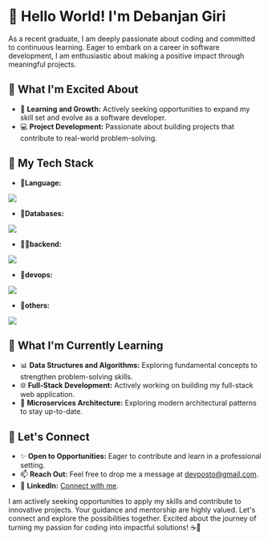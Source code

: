 # 👋 Hello World! I'm Debanjan Giri

As a recent graduate, I am deeply passionate about coding and committed to continuous learning. Eager to embark on a career in software development, I am enthusiastic about making a positive impact through meaningful projects.


## 💼 What I'm Excited About
- 🌱 **Learning and Growth:** Actively seeking opportunities to expand my skill set and evolve as a software developer.
- 💻 **Project Development:** Passionate about building projects that contribute to real-world problem-solving.

## 🚀 My Tech Stack

- 💎**Language:**
<a href="https://skillicons.dev">
  <img src="https://skillicons.dev/icons?i=java,typescript,javascript" />
</a>

- 🧿**Databases:**
<a href="https://skillicons.dev">
    <img src="https://skillicons.dev/icons?i=mongodb,mysql,redis" />
  </a>
  
- 🧑‍💻**backend:**
<a href="https://skillicons.dev">
    <img src="https://skillicons.dev/icons?i=spring,express,hibernate,prisma" />
  </a>
  
- 🐋**devops:**
<a href="https://skillicons.dev">
    <img src="https://skillicons.dev/icons?i=docker,kubernetes,jenkins,aws,git" />
  </a>

  
- 🤖**others:**
<a href="https://skillicons.dev">
    <img src="https://skillicons.dev/icons?i=bun,postman,react,graphql,vscode,idea" />
  </a>

## 🌱 What I'm Currently Learning
- 📊 **Data Structures and Algorithms:** Exploring fundamental concepts to strengthen problem-solving skills.
- 🌐 **Full-Stack Development:** Actively working on building my full-stack web application.
- 🧿 **Microservices Architecture:** Exploring modern architectural patterns to stay up-to-date.

## 🤝 Let's Connect
- ✨ **Open to Opportunities:** Eager to contribute and learn in a professional setting.
- 📫 **Reach Out:** Feel free to drop me a message at devposto@gmail.com.
- 💼 **LinkedIn:** [Connect with me](https://www.linkedin.com/in/debanjanGiri).

I am actively seeking opportunities to apply my skills and contribute to innovative projects. Your guidance and mentorship are highly valued. Let's connect and explore the possibilities together. Excited about the journey of turning my passion for coding into impactful solutions! ☕🚀
